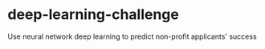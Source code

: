 # deep-learning-challenge
Use neural network deep learning to predict non-profit applicants' success 
